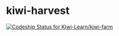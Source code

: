 # kiwi-harvest
[ ![Codeship Status for Kiwi-Learn/kiwi-farm](https://codeship.com/projects/f156f370-7892-0133-5cca-42fad4cc0ef7/status?branch=master)](https://codeship.com/projects/118586)
